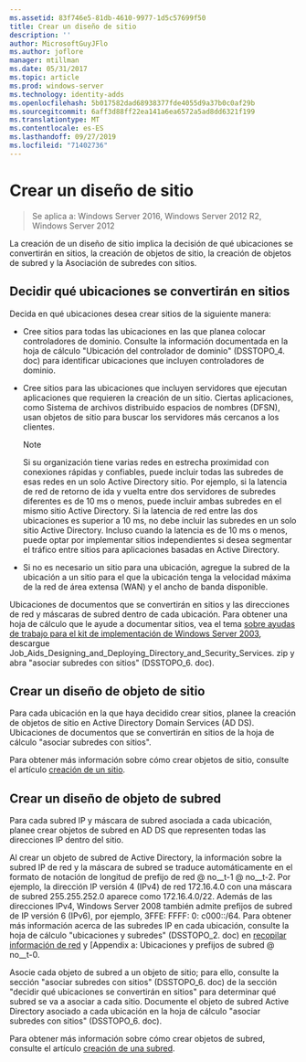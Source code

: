 ```yaml
---
ms.assetid: 83f746e5-81db-4610-9977-1d5c57699f50
title: Crear un diseño de sitio
description: ''
author: MicrosoftGuyJFlo
ms.author: joflore
manager: mtillman
ms.date: 05/31/2017
ms.topic: article
ms.prod: windows-server
ms.technology: identity-adds
ms.openlocfilehash: 5b017582dad68938377fde4055d9a37b0c0af29b
ms.sourcegitcommit: 6aff3d88ff22ea141a6ea6572a5ad8dd6321f199
ms.translationtype: MT
ms.contentlocale: es-ES
ms.lasthandoff: 09/27/2019
ms.locfileid: "71402736"
---
```

# <a name="creating-a-site-design"></a>Crear un diseño de sitio

>Se aplica a: Windows Server 2016, Windows Server 2012 R2, Windows Server 2012

La creación de un diseño de sitio implica la decisión de qué ubicaciones se convertirán en sitios, la creación de objetos de sitio, la creación de objetos de subred y la Asociación de subredes con sitios.  
  
## <a name="deciding-which-locations-will-become-sites"></a>Decidir qué ubicaciones se convertirán en sitios

Decida en qué ubicaciones desea crear sitios de la siguiente manera:  
  
- Cree sitios para todas las ubicaciones en las que planea colocar controladores de dominio. Consulte la información documentada en la hoja de cálculo "Ubicación del controlador de dominio" (DSSTOPO_4. doc) para identificar ubicaciones que incluyen controladores de dominio.  
- Cree sitios para las ubicaciones que incluyen servidores que ejecutan aplicaciones que requieren la creación de un sitio. Ciertas aplicaciones, como Sistema de archivos distribuido espacios de nombres (DFSN), usan objetos de sitio para buscar los servidores más cercanos a los clientes.  

   > [!NOTE]  
   > Si su organización tiene varias redes en estrecha proximidad con conexiones rápidas y confiables, puede incluir todas las subredes de esas redes en un solo Active Directory sitio. Por ejemplo, si la latencia de red de retorno de ida y vuelta entre dos servidores de subredes diferentes es de 10 ms o menos, puede incluir ambas subredes en el mismo sitio Active Directory. Si la latencia de red entre las dos ubicaciones es superior a 10 ms, no debe incluir las subredes en un solo sitio Active Directory. Incluso cuando la latencia es de 10 ms o menos, puede optar por implementar sitios independientes si desea segmentar el tráfico entre sitios para aplicaciones basadas en Active Directory.  

- Si no es necesario un sitio para una ubicación, agregue la subred de la ubicación a un sitio para el que la ubicación tenga la velocidad máxima de la red de área extensa (WAN) y el ancho de banda disponible.  
  
Ubicaciones de documentos que se convertirán en sitios y las direcciones de red y máscaras de subred dentro de cada ubicación. Para obtener una hoja de cálculo que le ayude a documentar sitios, vea el tema [sobre ayudas de trabajo para el kit de implementación de Windows Server 2003](https://go.microsoft.com/fwlink/?LinkID=102558), descargue Job_Aids_Designing_and_Deploying_Directory_and_Security_Services. zip y abra "asociar subredes con sitios" (DSSTOPO_6. doc).  
  
## <a name="creating-a-site-object-design"></a>Crear un diseño de objeto de sitio

Para cada ubicación en la que haya decidido crear sitios, planee la creación de objetos de sitio en Active Directory Domain Services (AD DS). Ubicaciones de documentos que se convertirán en sitios de la hoja de cálculo "asociar subredes con sitios".  
  
Para obtener más información sobre cómo crear objetos de sitio, consulte el artículo [creación de un sitio](https://go.microsoft.com/fwlink/?LinkId=107067).  
  
## <a name="creating-a-subnet-object-design"></a>Crear un diseño de objeto de subred

Para cada subred IP y máscara de subred asociada a cada ubicación, planee crear objetos de subred en AD DS que representen todas las direcciones IP dentro del sitio.  
  
Al crear un objeto de subred de Active Directory, la información sobre la subred IP de red y la máscara de subred se traduce automáticamente en el formato de notación de longitud de prefijo de red <IP address> @ no__t-1 @ no__t-2. Por ejemplo, la dirección IP versión 4 (IPv4) de red 172.16.4.0 con una máscara de subred 255.255.252.0 aparece como 172.16.4.0/22. Además de las direcciones IPv4, Windows Server 2008 también admite prefijos de subred de IP versión 6 (IPv6), por ejemplo, 3FFE: FFFF: 0: c000::/64. Para obtener más información acerca de las subredes IP en cada ubicación, consulte la hoja de cálculo "ubicaciones y subredes" (DSSTOPO_2. doc) en [recopilar información de red](../../ad-ds/plan/Collecting-Network-Information.md) y [Appendix a: Ubicaciones y prefijos de subred @ no__t-0.  
  
Asocie cada objeto de subred a un objeto de sitio; para ello, consulte la sección "asociar subredes con sitios" (DSSTOPO_6. doc) de la sección "decidir qué ubicaciones se convertirán en sitios" para determinar qué subred se va a asociar a cada sitio. Documente el objeto de subred Active Directory asociado a cada ubicación en la hoja de cálculo "asociar subredes con sitios" (DSSTOPO_6. doc).  
  
Para obtener más información sobre cómo crear objetos de subred, consulte el artículo [creación de una subred](https://go.microsoft.com/fwlink/?LinkId=107068).
